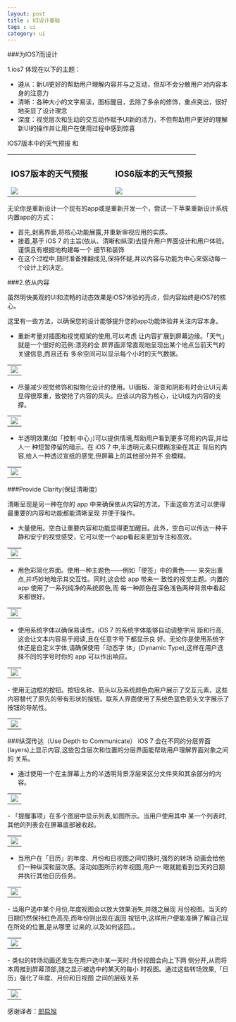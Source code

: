 ```yaml
---
layout: post
title : UI设计基础
tags : ui
category: ui
---
```


###为IOS7而设计

1.ios7 体现在以下的主题：

- 遵从：新UI更好的帮助用户理解内容并与之互动，但却不会分散用户对内容本身的注意力
- 清晰：各种大小的文字易读，图标醒目，去除了多余的修饰，重点突出，很好地突显了设计理念
- 深度：视觉层次和生动的交互动作赋予UI新的活力，不但帮助用户更好的理解新UI的操作并让用户在使用过程中感到惊喜

IOS7版本中的天气预报  和   

<table align="center">
<tr>
	<td>
	<h3 align="center">IOS7版本的天气预报</h3>
	<img src="https://developer.apple.com/library/ios/documentation/userexperience/conceptual/mobilehig/Art/weather_app_7_2x.png"/>
	</td>
	<td width="30px"></td>
	<td>
		<h3 align="center">IOS6版本的天气预报</h3>
		<img src="https://developer.apple.com/library/ios/documentation/userexperience/conceptual/mobilehig/Art/weather_app_6_2x.png"/>
	</td>
</tr>
</table>



无论你是重新设计一个现有的app或是重新开发一个，尝试一下苹果重新设计系统内置app的方式：

-  首先,剥离界面,将核心功能展露,并重新审视应用的实质。
- 接着,基于 iOS 7 的主旨(依从、清晰和纵深)去提升用户界面设计和用户体验。谨慎且有根据地构建每一个 细节和装饰
- 在这个过程中,随时准备推翻成见,保持怀疑,并以内容与功能为中心来驱动每一个设计上的决定。

###2.依从内容

虽然明快美观的UI和流畅的动态效果是iOS7体验的亮点，但内容始终是iOS7的核心。

这里有一些方法，以确保您的设计能够提升您的app功能体验并关注内容本身。

- 重新考量对插图和视觉框架的使用,可以考虑 让内容扩展到屏幕边缘。「天气」就是一个很好的范例:漂亮的全 屏界面非常直观地呈现出某个地点当前天气的关键信息,而且还有 多余空间可以显示每个小时的天气数据。

<table align="center">
	<tr>
		<td>
			<img src="http://isux.tencent.com/wp-content/uploads/2013/06/20130702165824847.png" />
		</td>
	</tr>
</table>



- 尽量减少视觉修饰和拟物化设计的使用。UI面板、渐变和阴影有时会让UI元素显得很厚重，致使抢了内容的风头。应该以内容为核心，让UI成为内容的支撑。

<table align="center">
	<tr>
		<td>
			<img src="http://isux.tencent.com/wp-content/uploads/2013/06/20130702165943535.png" />
		</td>
	</tr>
</table>


- 半透明效果(如「控制 中心」)可以提供情境,帮助用户看到更多可用的内容,并给人一 种短暂停留的暗示。在 iOS 7 中,半透明元素只模糊渲染在其正 背后的内容,给人一种透过宣纸的感觉,但屏幕上的其他部分并不 会模糊。

<table align="center">
	<tr>
		<td>
			<img src="http://isux.tencent.com/wp-content/uploads/2013/06/20130702170028143.png" />
		</td>
	</tr>
</table>
###Provide Clarity(保证清晰度)

清晰呈现是另一种在你的 app 中来确保依从内容的方法。下面这些方法可以使得最重要的内容和功能都能清晰呈现 并便于操作。

- 大量使用。空白让重要内容和功能显得更加醒目。此外，空白可以传达一种平静和安宁的视觉感受，它可以使一个app看起来更加专注和高效。

<table align="center">
	<tr>
		<td>
			<img src="http://isux.tencent.com/wp-content/uploads/2013/06/20130702170113739.png" />
		</td>
	</tr>
</table>


- 用色彩简化界面。使用一种主题色——例如「便签」中的黄色—— 来突出重点,并巧妙地暗示其交互性。同时,这会给 app 带来一 致性的视觉主题。内置的 app 使用了一系列纯净的系统颜色,而 每一种颜色在深色浅色两种背景中看起来都很好。

<table align="center">
	<tr>
		<td>
			<img src="http://isux.tencent.com/wp-content/uploads/2013/06/20130702170200986.png" />
		</td>
	</tr>
</table>


- 使用系统字体以确保易读性。iOS 7 的系统字体能够自动调整字间 距和行高,这会让文本内容易于阅读,且在任意字号下都显示良 好。无论你是使用系统字体还是自定义字体,请确保使用「动态字 体」(Dynamic Type),这样在用户选择不同的字号时你的 app 可以作出响应。


<table align="center">
	<tr>
		<td>
			<img src="http://isux.tencent.com/wp-content/uploads/2013/06/2013070217024138.png" />
		</td>
	</tr>
</table>
- 使用无边框的按钮。按钮名称、箭头以及系统颜色向用户展示了交互元素，这些内容替代了原先的带有形状的按钮。联系人界面使用了系统色蓝色箭头文字展示了按钮的导航性。

<table align="center">
	<tr>
		<td>
			<img src="http://isux.tencent.com/wp-content/uploads/2013/06/20130702170327546.png" />
		</td>
	</tr>
</table>
###纵深传达（Use Depth to Communicate）
iOS 7 会在不同的分层界面(layers)上显示内容,这些包含层次和位置的分层界面能帮助用户理解界面对象之间的 关系。

- 通过使用一个在主屏幕上方的半透明背景浮层来区分文件夹和其余部分的内容。

<table align="center">
	<tr>
		<td>
			<img src="http://isux.tencent.com/wp-content/uploads/2013/06/20130702170402517.png" />
		</td>
	</tr>
</table>
- 「提醒事项」在多个图层中显示列表,如图所示。当用户使用其中 某一个列表时,其他的列表会在屏幕底部被收起。

<table align="center">
	<tr>
		<td>
			<img src="http://isux.tencent.com/wp-content/uploads/2013/06/20130702170440562.png" />
		</td>
	</tr>
</table>

- 当用户在「日历」的年度、月份和日视图之间切换时,强烈的转场 动画会给他们一种纵深和层次感。滚动如图所示的年视图,用户一 眼就能看到当天的日期并执行其他日历任务。

<table align="center">
	<tr>
		<td>
			<img src="http://isux.tencent.com/wp-content/uploads/2013/06/20130702170643859.png" />
		</td>
	</tr>
</table>
- 当用户选中某个月份,年度视图会以放大效果消失,并随之展现 月份视图。当天的日期仍然保持红色高亮,而年份则出现在返回 按钮中,这样用户便能准确了解自己现在所处的位置,是从哪里 过来的,以及如何返回。。

<table align="center">
	<tr>
		<td>
			<img src="http://isux.tencent.com/wp-content/uploads/2013/06/20130702170904384.png" />
		</td>
	</tr>
</table>
- 类似的转场动画还发生在用户选中某一天时:月份视图会向上下两 侧分开,从而将本周推到屏幕顶部,随之显示被选中的某天的每小 时视图。通过这些转场效果,「日历」强化了年度、月份和日视图 之间的层级关系

<table align="center">
	<tr>
		<td>
			<img src="http://isux.tencent.com/wp-content/uploads/2013/06/20130702170904384.png" />
		</td>
	</tr>
</table>


感谢译者：[郎启旭](http://langqixu.com/about.md)